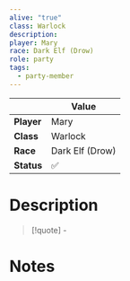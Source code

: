 ```yaml
---
alive: "true"
class: Warlock
description: 
player: Mary
race: Dark Elf (Drow)
role: party
tags:
  - party-member
---
```


|     | Value           |
| ------ | --------------- |
| **Player** | Mary |
| **Class**  | Warlock  |
| **Race**   | Dark Elf (Drow)   |
| **Status** | ✅ | 

# Description

> [!quote] \-

# Notes